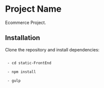# Project Name

Ecommerce Project.

## Installation

Clone the repository and install dependencies:

```bash

 - cd static-FrontEnd

 - npm install

 - gulp
